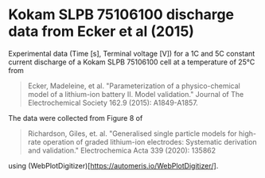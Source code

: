 # Kokam SLPB 75106100 discharge data from Ecker et al (2015)

Experimental data (Time [s], Terminal voltage [V]) for a 1C and 5C constant current discharge of a Kokam SLPB 75106100 cell at a temperature of 25&deg;C from

>Ecker, Madeleine, et al. "Parameterization of a physico-chemical model of a lithium-ion battery II. Model validation." Journal of The Electrochemical Society 162.9 (2015): A1849-A1857.

The data were collected from Figure 8 of

> Richardson, Giles, et. al. "Generalised single particle models for high-rate operation of graded lithium-ion electrodes: Systematic derivation and validation." Electrochemica Acta 339 (2020): 135862

using (WebPlotDigitizer)[https://automeris.io/WebPlotDigitizer/].
